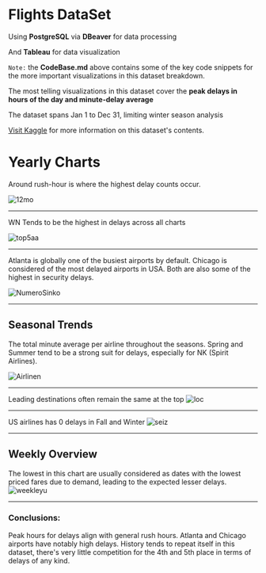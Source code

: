# Flights DataSet
Using **PostgreSQL** via **DBeaver** for data processing

And **Tableau** for data visualization

`Note:` the **CodeBase.md** above contains some of the key code snippets for the more important visualizations in this dataset breakdown.

The most telling visualizations in this dataset cover the **peak delays in hours of the day and minute-delay average**

The dataset spans Jan 1 to Dec 31, limiting winter season analysis

[Visit Kaggle](https://www.kaggle.com/datasets/usdot/flight-delays) for more information on this dataset's contents.

# Yearly Charts

Around rush-hour is where the highest delay counts occur.

![12mo](https://github.com/sysdeo/FlightsDataSet/assets/140428232/bae740a8-4229-4403-8a64-950f904e4376)

---

WN Tends to be the highest in delays across all charts

![top5aa](https://github.com/sysdeo/FlightsDataSet/assets/140428232/5f5e1b3c-4367-45ca-b311-45cdc732f78c)

---


Atlanta is globally one of the busiest airports by default.
Chicago is considered of the most delayed airports in USA.
Both are also some of the highest in security delays.

![NumeroSinko](https://github.com/sysdeo/FlightsDataSet/assets/140428232/2ade6521-6fff-4fac-9578-16e73944a1f5)

---

## Seasonal Trends

The total minute average per airline throughout the seasons.
Spring and Summer tend to be a strong suit for delays, especially for NK (Spirit Airlines).

![Airlinen](https://github.com/sysdeo/FlightsDataSet/assets/140428232/7f2e01b1-de51-4249-89ac-8d0585fd1c8f)

---
Leading destinations often remain the same at the top
![loc](https://github.com/sysdeo/FlightsDataSet/assets/140428232/68894db2-8a8f-4e6f-b214-56b298ed0ef5)

---
US airlines has 0 delays in Fall and Winter
![seiz](https://github.com/sysdeo/FlightsDataSet/assets/140428232/c5056e18-9a9d-418d-a546-891c8b51b9c1)


---

## Weekly Overview
The lowest in this chart are usually considered as dates with the lowest priced fares due to demand, leading to the expected lesser delays.
![weekleyu](https://github.com/sysdeo/FlightsDataSet/assets/140428232/56e4624a-7ae6-4da5-9721-47c510502015)


---

### Conclusions:

Peak hours for delays align with general rush hours.
Atlanta and Chicago airports have notably high delays.
History tends to repeat itself in this dataset, there's very little competition for the 4th and 5th place in terms of delays of any kind.
